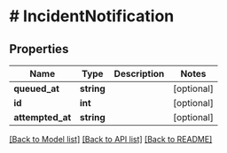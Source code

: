 # # IncidentNotification

## Properties

Name | Type | Description | Notes
------------ | ------------- | ------------- | -------------
**queued_at** | **string** |  | [optional] 
**id** | **int** |  | [optional] 
**attempted_at** | **string** |  | [optional] 

[[Back to Model list]](../../README.md#documentation-for-models) [[Back to API list]](../../README.md#documentation-for-api-endpoints) [[Back to README]](../../README.md)


